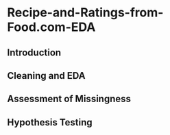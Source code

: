 # Recipe-and-Ratings-from-Food.com-EDA

## Introduction

## Cleaning and EDA

## Assessment of Missingness

## Hypothesis Testing

